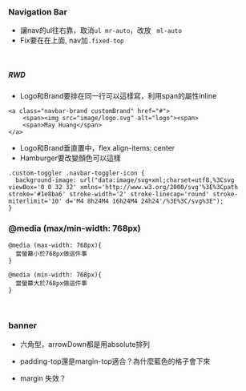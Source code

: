 ### Navigation Bar
- 讓nav的ul往右靠，取消```ul mr-auto```，改放 ``` ml-auto```
- Fix要在在上面, nav加```.fixed-top```
<br>


##### RWD
- Logo和Brand要排在同一行可以這樣寫，利用span的屬性inline
```
<a class="navbar-brand customBrand" href="#">
    <span><img src="image/logo.svg" alt="logo"><span>
    <span>May Huang</span>
</a>
```
- Logo和Brand垂直置中，flex align-items: center
- Hamburger要改變顏色可以這樣
```
.custom-toggler .navbar-toggler-icon {
  background-image: url("data:image/svg+xml;charset=utf8,%3Csvg viewBox='0 0 32 32' xmlns='http://www.w3.org/2000/svg'%3E%3Cpath stroke='#1e8ba6' stroke-width='2' stroke-linecap='round' stroke-miterlimit='10' d='M4 8h24M4 16h24M4 24h24'/%3E%3C/svg%3E");
}
```

###  @media (max/min-width: 768px)
```
@media (max-width: 768px){
  當螢幕小於768px做這件事
}

@media (min-width: 768px){
  當螢幕大於768px做這件事
}
```
<br>


### banner
-  六角型，arrowDown都是用absolute排列
- padding-top還是margin-top適合？為什麼藍色的格子會下來


- margin 失效？
